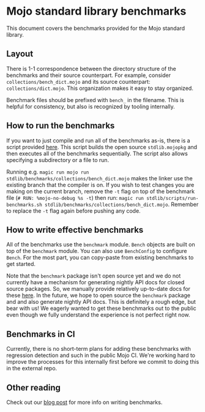 # Mojo standard library benchmarks

This document covers the benchmarks provided for the Mojo
standard library.

## Layout

There is 1-1 correspondence between the directory structure of
the benchmarks and their source counterpart.  For example,
consider `collections/bench_dict.mojo` and its source counterpart:
`collections/dict.mojo`.  This organization makes it easy to stay
organized.

Benchmark files should be prefixed with `bench_` in the filename.
This is helpful for consistency, but also is recognized by tooling
internally.

## How to run the benchmarks

If you want to just compile and run all of the benchmarks as-is,
there is a script provided [here](../../stdlib/scripts/run-benchmarks.sh).
This script builds the open source `stdlib.mojopkg` and then executes
all of the benchmarks sequentially. The script also allows specifying a
subdirectory or a file to run.

Running e.g. `magic run mojo run stdlib/benchmarks/collections/bench_dict.mojo`
makes the linker use the existing branch that the compiler is on. If you wish to
test changes you are making on the current branch, remove the `-t` flag on top
of the benchmark file (`# RUN: %mojo-no-debug %s -t`) then run:
`magic run stdlib/scripts/run-benchmarks.sh
stdlib/benchmarks/collections/bench_dict.mojo`.
Remember to replace the `-t` flag again before pushing any code.

## How to write effective benchmarks

All of the benchmarks use the `benchmark` module.  `Bench` objects are built
on top of the `benchmark` module.  You can also use `BenchConfig` to configure
`Bench`. For the most part, you can copy-paste from existing
benchmarks to get started.

Note that the `benchmark` package isn't open source yet and we do not currently
have a mechanism for generating nightly API docs for closed source packages.
So, we manually provide relatively up-to-date docs for these [here](../../docs/bencher/).
In the future, we hope to open source the `benchmark` package and and also generate
nightly API docs.  This is definitely a rough edge, but bear with us!  We eagerly
wanted to get these benchmarks out to the public even though we fully understand
the experience is not perfect right now.

## Benchmarks in CI

Currently, there is no short-term plans for adding these benchmarks with regression
detection and such in the public Mojo CI.  We're working hard to improve the processes
for this internally first before we commit to doing this in the external repo.

## Other reading

Check out our [blog post](https://www.modular.com/blog/how-to-be-confident-in-your-performance-benchmarking)
for more info on writing benchmarks.
